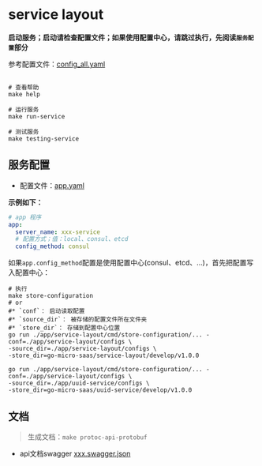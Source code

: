 # service layout

**启动服务；启动请检查配置文件；如果使用配置中心，请跳过执行，先阅读`服务配置`部分**

参考配置文件：[config_all.yaml](https://github.com/ikaiguang/go-srv-kit/blob/main/testdata/configs/configs/config_all.yaml)

```shell

# 查看帮助
make help

# 运行服务
make run-service

# 测试服务
make testing-service
```

## 服务配置

* 配置文件：[app.yaml](./app/service-layout/configs/app.yaml)

**示例如下：**

```yaml
# app 程序
app:
  server_name: xxx-service
  # 配置方式；值：local、consul、etcd
  config_method: consul
```

如果`app.config_method`配置是使用配置中心(consul、etcd、...)，首先把配置写入配置中心：

```shell
# 执行
make store-configuration
# or
#* `conf`： 启动读取配置
#* `source_dir`： 被存储的配置文件所在文件夹
#* `store_dir`： 存储到配置中心位置
go run ./app/service-layout/cmd/store-configuration/... -conf=./app/service-layout/configs \
-source_dir=./app/service-layout/configs \
-store_dir=go-micro-saas/service-layout/develop/v1.0.0

go run ./app/service-layout/cmd/store-configuration/... -conf=./app/service-layout/configs \
-source_dir=./app/uuid-service/configs \
-store_dir=go-micro-saas/uuid-service/develop/v1.0.0
```

## 文档

> 生成文档：`make protoc-api-protobuf`

* api文档swagger [xxx.swagger.json](api/testing-service/v1/services/testdata.service.v1.swagger.json)

